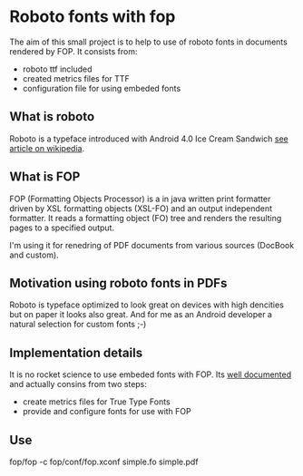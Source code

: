 Roboto fonts with fop
================================
The aim of this small project is to help to use of roboto fonts in documents rendered by FOP.
It consists from:
  * roboto ttf included
  * created metrics files for TTF
  * configuration file for using embeded fonts

What is roboto
-------------------------
Roboto is a typeface introduced with Android 4.0 Ice Cream Sandwich [see article on wikipedia](http://en.wikipedia.org/wiki/Roboto).

What is FOP
-------------------------
FOP (Formatting Objects Processor) is a in java written print formatter driven by XSL formatting objects (XSL-FO) 
and an output independent formatter. It reads a formatting object (FO) tree and renders the resulting pages to 
a specified output.

I'm using it for renedring of PDF documents from various sources (DocBook and custom).

Motivation using roboto fonts in PDFs
-------------------------
Roboto is typeface optimized to look great on devices with high dencities but on paper it looks also great.
And for me as an Android developer a natural selection for custom fonts ;-)


Implementation details
-------------------------
It is no rocket science to use embeded fonts with FOP. Its [well documented](http://xmlgraphics.apache.org/fop/trunk/fonts.html#embedding)
and actually consins from two steps:

 * create metrics files for True Type Fonts
 * provide and configure fonts for use with FOP
  
Use
-------------------------

  fop/fop -c fop/conf/fop.xconf simple.fo simple.pdf



